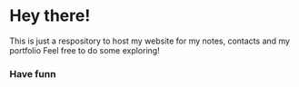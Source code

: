 # Hey there!

This is just a respository to host my website for my notes, contacts and my portfolio
Feel free to do some exploring!

### Have funn
